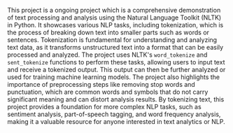 This project is a ongoing project which is a comprehensive demonstration of text processing and analysis using the Natural Language Toolkit (NLTK) in Python. It showcases various NLP tasks, including tokenization, which is the process of breaking down text into smaller parts such as words or sentences. Tokenization is fundamental for understanding and analyzing text data, as it transforms unstructured text into a format that can be easily processed and analyzed. The project uses NLTK's `word_tokenize` and `sent_tokenize` functions to perform these tasks, allowing users to input text and receive a tokenized output. This output can then be further analyzed or used for training machine learning models. The project also highlights the importance of preprocessing steps like removing stop words and punctuation, which are common words and symbols that do not carry significant meaning and can distort analysis results. By tokenizing text, this project provides a foundation for more complex NLP tasks, such as sentiment analysis, part-of-speech tagging, and word frequency analysis, making it a valuable resource for anyone interested in text analytics or NLP.
